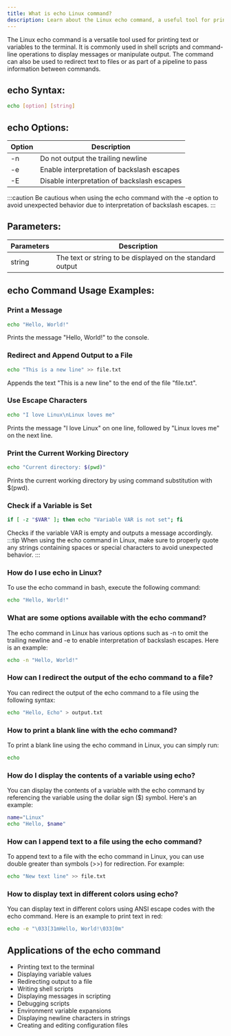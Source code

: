 ```yaml
---
title: What is echo Linux command?
description: Learn about the Linux echo command, a useful tool for printing text or variables to the terminal.
---
```


The Linux echo command is a versatile tool used for printing text or variables to the terminal. It is commonly used in shell scripts and command-line operations to display messages or manipulate output. The command can also be used to redirect text to files or as part of a pipeline to pass information between commands.

## echo Syntax:
```bash
echo [option] [string]
```
## echo Options:

| Option | Description                   |
|--------|-------------------------------|
| -n     | Do not output the trailing newline |
| -e     | Enable interpretation of backslash escapes |
| -E     | Disable interpretation of backslash escapes |

:::caution
Be cautious when using the echo command with the -e option to avoid unexpected behavior due to interpretation of backslash escapes.
:::

## Parameters:
| Parameters | Description                   |
|------------|-------------------------------|
| string     | The text or string to be displayed on the standard output |

## echo Command Usage Examples:

### Print a Message
```bash
echo "Hello, World!"
```
Prints the message "Hello, World!" to the console.

### Redirect and Append Output to a File
```bash
echo "This is a new line" >> file.txt
```
Appends the text "This is a new line" to the end of the file "file.txt".

### Use Escape Characters
```bash
echo "I love Linux\nLinux loves me"
```
Prints the message "I love Linux" on one line, followed by "Linux loves me" on the next line.

### Print the Current Working Directory
```bash
echo "Current directory: $(pwd)"
```
Prints the current working directory by using command substitution with $(pwd).

### Check if a Variable is Set
```bash
if [ -z "$VAR" ]; then echo "Variable VAR is not set"; fi
```
Checks if the variable VAR is empty and outputs a message accordingly.
:::tip
When using the echo command in Linux, make sure to properly quote any strings containing spaces or special characters to avoid unexpected behavior.
:::

### How do I use echo in Linux?
To use the echo command in bash, execute the following command:
```bash
echo "Hello, World!"
```

### What are some options available with the echo command?
The echo command in Linux has various options such as -n to omit the trailing newline and -e to enable interpretation of backslash escapes. Here is an example:
```bash
echo -n "Hello, World!"
```

### How can I redirect the output of the echo command to a file?
You can redirect the output of the echo command to a file using the following syntax:
```bash
echo "Hello, Echo" > output.txt
```

### How to print a blank line with the echo command?
To print a blank line using the echo command in Linux, you can simply run:
```bash
echo
```

### How do I display the contents of a variable using echo?
You can display the contents of a variable with the echo command by referencing the variable using the dollar sign ($) symbol. Here's an example:
```bash
name="Linux"
echo "Hello, $name"
```

### How can I append text to a file using the echo command?
To append text to a file with the echo command in Linux, you can use double greater than symbols (>>) for redirection. For example:
```bash
echo "New text line" >> file.txt
```

### How to display text in different colors using echo?
You can display text in different colors using ANSI escape codes with the echo command. Here is an example to print text in red:
```bash
echo -e "\033[31mHello, World!\033[0m"
```
## Applications of the echo command

- Printing text to the terminal
- Displaying variable values
- Redirecting output to a file
- Writing shell scripts
- Displaying messages in scripting
- Debugging scripts
- Environment variable expansions
- Displaying newline characters in strings
- Creating and editing configuration files